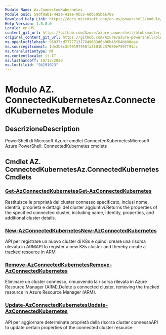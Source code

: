 ```yaml
---
Module Name: Az.ConnectedKubernetes
Module Guid: 59df8ab1-442a-41ae-9b55-60b505bae789
Download Help Link: https://docs.microsoft.com/en-us/powershell/module/az.connectedkubernetes
Help Version: 1.0.0.0
Locale: en-US
content_git_url: https://github.com/Azure/azure-powershell/blob/master/src/ConnectedKubernetes/help/Az.ConnectedKubernetes.md
original_content_git_url: https://github.com/Azure/azure-powershell/blob/master/src/ConnectedKubernetes/help/Az.ConnectedKubernetes.md
ms.openlocfilehash: 96037cd777771317849633d6b06b43f64bb08ca4
ms.sourcegitcommit: 1de2b6c3c99197958fa2101bc37680e7507f91ac
ms.translationtype: MT
ms.contentlocale: it-IT
ms.lasthandoff: 10/13/2020
ms.locfileid: "94191023"
---
```

# <span data-ttu-id="ac8ce-101">Modulo AZ. ConnectedKubernetes</span><span class="sxs-lookup"><span data-stu-id="ac8ce-101">Az.ConnectedKubernetes Module</span></span>
## <span data-ttu-id="ac8ce-102">Descrizione</span><span class="sxs-lookup"><span data-stu-id="ac8ce-102">Description</span></span>
<span data-ttu-id="ac8ce-103">PowerShell di Microsoft Azure: cmdlet ConnectedKubernetes</span><span class="sxs-lookup"><span data-stu-id="ac8ce-103">Microsoft Azure PowerShell: ConnectedKubernetes cmdlets</span></span>

## <span data-ttu-id="ac8ce-104">Cmdlet AZ. ConnectedKubernetes</span><span class="sxs-lookup"><span data-stu-id="ac8ce-104">Az.ConnectedKubernetes Cmdlets</span></span>
### [<span data-ttu-id="ac8ce-105">Get-AzConnectedKubernetes</span><span class="sxs-lookup"><span data-stu-id="ac8ce-105">Get-AzConnectedKubernetes</span></span>](Get-AzConnectedKubernetes.md)
<span data-ttu-id="ac8ce-106">Restituisce le proprietà del cluster connesso specificato, inclusi nome, identità, proprietà e dettagli del cluster aggiuntivi.</span><span class="sxs-lookup"><span data-stu-id="ac8ce-106">Returns the properties of the specified connected cluster, including name, identity, properties, and additional cluster details.</span></span>

### [<span data-ttu-id="ac8ce-107">New-AzConnectedKubernetes</span><span class="sxs-lookup"><span data-stu-id="ac8ce-107">New-AzConnectedKubernetes</span></span>](New-AzConnectedKubernetes.md)
<span data-ttu-id="ac8ce-108">API per registrare un nuovo cluster di K8s e quindi creare una risorsa rilevata in ARM</span><span class="sxs-lookup"><span data-stu-id="ac8ce-108">API to register a new K8s cluster and thereby create a tracked resource in ARM</span></span>

### [<span data-ttu-id="ac8ce-109">Remove-AzConnectedKubernetes</span><span class="sxs-lookup"><span data-stu-id="ac8ce-109">Remove-AzConnectedKubernetes</span></span>](Remove-AzConnectedKubernetes.md)
<span data-ttu-id="ac8ce-110">Eliminare un cluster connesso, rimuovendo la risorsa rilevata in Azure Resource Manager (ARM).</span><span class="sxs-lookup"><span data-stu-id="ac8ce-110">Delete a connected cluster, removing the tracked resource in Azure Resource Manager (ARM).</span></span>

### [<span data-ttu-id="ac8ce-111">Update-AzConnectedKubernetes</span><span class="sxs-lookup"><span data-stu-id="ac8ce-111">Update-AzConnectedKubernetes</span></span>](Update-AzConnectedKubernetes.md)
<span data-ttu-id="ac8ce-112">API per aggiornare determinate proprietà della risorsa cluster connessa</span><span class="sxs-lookup"><span data-stu-id="ac8ce-112">API to update certain properties of the connected cluster resource</span></span>

